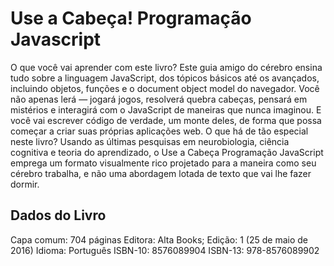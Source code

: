 # Use a Cabeça! Programação Javascript
<p>O que você vai aprender com este livro? Este guia amigo do cérebro ensina tudo sobre a linguagem JavaScript, dos tópicos básicos até os avançados, incluindo objetos, funções e o document object model do navegador. Você não apenas lerá — jogará jogos, resolverá quebra cabeças, pensará em mistérios e interagirá com o JavaScript de maneiras que nunca imaginou. E você vai escrever código de verdade, um monte deles, de forma que possa começar a criar suas próprias aplicações web. O que há de tão especial neste livro? Usando as últimas pesquisas em neurobiologia, ciência cognitiva e teoria do aprendizado, o Use a Cabeça Programação JavaScript emprega um formato visualmente rico projetado para a maneira como seu cérebro trabalha, e não uma abordagem lotada de texto que vai lhe fazer dormir.</p>
<h2>Dados do Livro</h2>
Capa comum: 704 páginas
Editora: Alta Books; Edição: 1 (25 de maio de 2016)
Idioma: Português
ISBN-10: 8576089904
ISBN-13: 978-8576089902


